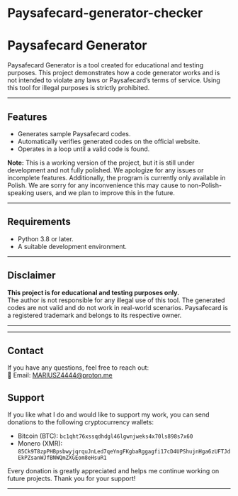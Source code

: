 # Paysafecard-generator-checker
# Paysafecard Generator

Paysafecard Generator is a tool created for educational and testing purposes. This project demonstrates how a code generator works and is not intended to violate any laws or Paysafecard’s terms of service. Using this tool for illegal purposes is strictly prohibited.

---

## **Features**
- Generates sample Paysafecard codes.  
- Automatically verifies generated codes on the official website.  
- Operates in a loop until a valid code is found.   

**Note:** This is a working version of the project, but it is still under development and not fully polished. We apologize for any issues or incomplete features.
Additionally, the program is currently only available in Polish. We are sorry for any inconvenience this may cause to non-Polish-speaking users, and we plan to improve this in the future.

---

## **Requirements**
- Python 3.8 or later.  
- A suitable development environment.  

---

## **Disclaimer**
**This project is for educational and testing purposes only.**  
The author is not responsible for any illegal use of this tool. The generated codes are not valid and do not work in real-world scenarios. Paysafecard is a registered trademark and belongs to its respective owner.

---


---

## **Contact**
If you have any questions, feel free to reach out:  
📧 Email: MARIUSZ4444@proton.me



## **Support**
If you like what I do and would like to support my work, you can send donations to the following cryptocurrency wallets:

- Bitcoin (BTC): `bc1qht76xssqdhdgl46lgwnjweks4x70ls898s7x60`
- Monero (XMR): `85Ck9T8zpPHBpsbwyjqrquJnLed7qeYngFKgbaRggagfi17cD4UPShujnHga6zUFTJdEkPZsanWJfBNWQmZXGEom8eHsuR1`

Every donation is greatly appreciated and helps me continue working on future projects. Thank you for your support!

---
